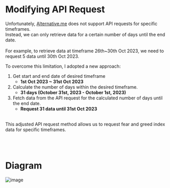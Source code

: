 # Modifying API Request
Unfortunately, [Alternative.me](https://alternative.me/crypto/fear-and-greed-index/#api) does not support API requests for specific timeframes. </br>
Instead, we can only retrieve data for a certain number of days until the end date.</br></br>
For example, to retrieve data at timeframe 26th~30th Oct 2023, we need to request 5 data until 30th Oct 2023.

To overcome this limitation, I adopted a new approach:
1. Get start and end date of desired timeframe
   - **1st Oct 2023 ~ 31st Oct 2023**
2. Calculate the number of days within the desired timeframe.
   - **31 days (October 31st, 2023 - October 1st, 2023)**
3. Fetch data from the API request for the calculated number of days until the end date.
     - **Request 31 data until 31st Oct 2023**
</br>
This adjusted API request method allows us to request fear and greed index data for specific timeframes.




    

</br></br>

# Diagram

![image](https://github.com/juho-creator/Crypto_AlgoTrading/assets/72856990/16a15404-f58e-48aa-8846-5a816d33e272)


